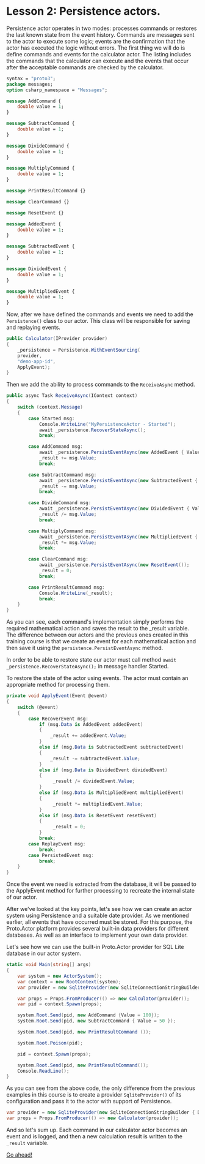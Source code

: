 # Lesson 2: Persistence actors.

Persistence actor operates in two modes: processes commands or restores the last known state from the event history.  Commands are messages sent to the actor to execute some logic; events are the confirmation that the actor has executed the logic without errors. The first thing we will do is define commands and events for the calculator actor. The listing includes the commands that the calculator can execute and the events that occur after the acceptable commands are checked by the calculator.

```protobuf
syntax = "proto3";
package messages;
option csharp_namespace = "Messages";

message AddCommand {
	double value = 1;
}

message SubtractCommand {
	double value = 1;
}

message DivideCommand {
	double value = 1;
}

message MultiplyCommand {
	double value = 1;
}

message PrintResultCommand {}

message ClearCommand {}

message ResetEvent {}

message AddedEvent {
	double value = 1;
}

message SubtractedEvent {
	double value = 1;
}

message DividedEvent {
	double value = 1;
}

message MultipliedEvent {
	double value = 1;
}
```

Now, after we have defined the commands and events we need to add the `Persistence()` class to our actor. This class will be responsible for saving and replaying events.

```csharp
public Calculator(IProvider provider)
{
    _persistence = Persistence.WithEventSourcing(
    provider,
    "demo-app-id",
    ApplyEvent);
}
```

Then we add the ability to process commands to the `ReceiveAsync` method.

```csharp
public async Task ReceiveAsync(IContext context)
{
    switch (context.Message)
    {
        case Started msg:
            Console.WriteLine("MyPersistenceActor - Started");
            await _persistence.RecoverStateAsync();
            break;

        case AddCommand msg:
            await _persistence.PersistEventAsync(new AddedEvent { Value = msg.Value });
            _result += msg.Value;
            break;

        case SubtractCommand msg:
            await _persistence.PersistEventAsync(new SubtractedEvent { Value = msg.Value });
            _result -= msg.Value;
            break;

        case DivideCommand msg:
            await _persistence.PersistEventAsync(new DividedEvent { Value = msg.Value });
            _result /= msg.Value;
            break;

        case MultiplyCommand msg:
            await _persistence.PersistEventAsync(new MultipliedEvent { Value = msg.Value });
            _result *= msg.Value;
            break;

        case ClearCommand msg:
            await _persistence.PersistEventAsync(new ResetEvent());
            _result = 0;
            break;

        case PrintResultCommand msg:
            Console.WriteLine(_result);
            break;
    }
}
```

As you can see, each command's implementation simply performs the required mathematical action and saves the result to the _result variable. The difference between our actors and the previous ones created in this training course is that we create an event for each mathematical action and then save it using the `persistence.PersistEventAsync` method.

In order to be able to restore state our actor must call method `await _persistence.RecoverStateAsync();` in message handler Started.

To restore the state of the actor using events. The actor must contain an appropriate method for processing them.

```csharp
private void ApplyEvent(Event @event)
{
    switch (@event)
    {
        case RecoverEvent msg:
            if (msg.Data is AddedEvent addedEvent)
            {
                _result += addedEvent.Value;
            }
            else if (msg.Data is SubtractedEvent subtractedEvent)
            {
                _result -= subtractedEvent.Value;
            }
            else if (msg.Data is DividedEvent dividedEvent)
            {
                 _result /= dividedEvent.Value;
            }
            else if (msg.Data is MultipliedEvent multipliedEvent)
            {
                 _result *= multipliedEvent.Value;
            }
            else if (msg.Data is ResetEvent resetEvent)
            {
                 _result = 0;
            }
            break;
        case ReplayEvent msg:
            break;
        case PersistedEvent msg:
            break;
    }
}
```

Once the event we need is extracted from the database, it will be passed to the ApplyEvent method for further processing to recreate the internal state of our actor.

After we've looked at the key points, let's see how we can create an actor system using Persistence and a suitable date provider. As we mentioned earlier, all events that have occurred must be stored. For this purpose, the Proto.Actor platform provides several built-in data providers for different databases. As well as an interface to implement your own data provider. 

Let's see how we can use the built-in Proto.Actor provider for SQL Lite database in our actor system.

```csharp
static void Main(string[] args)
{
    var system = new ActorSystem();
    var context = new RootContext(system);
    var provider = new SqliteProvider(new SqliteConnectionStringBuilder { DataSource = "states.db" });

    var props = Props.FromProducer(() => new Calculator(provider));
    var pid = context.Spawn(props);

    system.Root.Send(pid, new AddCommand {Value = 100});
    system.Root.Send(pid, new SubtractCommand { Value = 50 });

    system.Root.Send(pid, new PrintResultCommand ());

    system.Root.Poison(pid);

    pid = context.Spawn(props);

    system.Root.Send(pid, new PrintResultCommand());
    Console.ReadLine();
}
```

As you can see from the above code, the only difference from the previous examples in this course is to create a provider `SqliteProvider()` of its configuration and pass it to the actor with support of Persistence.

```csharp
var provider = new SqliteProvider(new SqliteConnectionStringBuilder { DataSource = "states.db" });
var props = Props.FromProducer(() => new Calculator(provider));
```

And so let's sum up. Each command in our calculator actor becomes an event and is logged, and then a new calculation result is written to the `_result` variable.

[Go ahead!](../lesson-3)